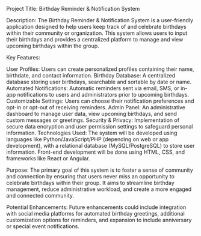Project Title: Birthday Reminder & Notification System

Description:
The Birthday Reminder & Notification System is a user-friendly application designed to help users keep track of and celebrate birthdays within their community or organization. This system allows users to input their birthdays and provides a centralized platform to manage and view upcoming birthdays within the group.

Key Features:

User Profiles: Users can create personalized profiles containing their name, birthdate, and contact information.
Birthday Database: A centralized database storing user birthdays, searchable and sortable by date or name.
Automated Notifications: Automatic reminders sent via email, SMS, or in-app notifications to users and administrators prior to upcoming birthdays.
Customizable Settings: Users can choose their notification preferences and opt-in or opt-out of receiving reminders.
Admin Panel: An administrative dashboard to manage user data, view upcoming birthdays, and send custom messages or greetings.
Security & Privacy: Implementation of secure data encryption and user permission settings to safeguard personal information.
Technologies Used:
The system will be developed using languages like Python/JavaScript/PHP (depending on web or app development), with a relational database (MySQL/PostgreSQL) to store user information. Front-end development will be done using HTML, CSS, and frameworks like React or Angular.

Purpose:
The primary goal of this system is to foster a sense of community and connection by ensuring that users never miss an opportunity to celebrate birthdays within their group. It aims to streamline birthday management, reduce administrative workload, and create a more engaged and connected community.

Potential Enhancements:
Future enhancements could include integration with social media platforms for automated birthday greetings, additional customization options for reminders, and expansion to include anniversary or special event notifications.
